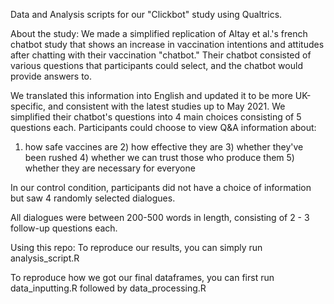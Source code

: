 Data and Analysis scripts for our "Clickbot" study using Qualtrics. 

About the study:
We made a simplified replication of Altay et al.'s french chatbot study that shows an increase 
in vaccination intentions and attitudes after chatting with their vaccination "chatbot." Their chatbot consisted of various questions that participants could select, and the 
chatbot would provide answers to. 

We translated this information into English and updated it to be more UK-specific, and consistent with the latest studies up to May 2021. 
We simplified their chatbot's questions into 4 main choices consisting of 5 questions each. Participants could choose to view Q&A information about:
1) how safe vaccines are 2) how effective they are 3) whether they've been rushed 4) whether we can trust those who produce them 5) whether they are necessary for everyone

In our control condition, participants did not have a choice of information but saw 4 randomly selected dialogues. 

All dialogues were between 200-500 words in length, consisting of 2 - 3 follow-up questions each. 

Using this repo: 
To reproduce our results, you can simply run
analysis_script.R 

To reproduce how we got our final dataframes, you can first run data_inputting.R followed by data_processing.R

